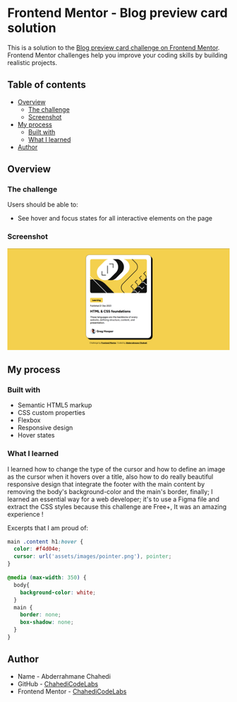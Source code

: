 # Frontend Mentor - Blog preview card solution

This is a solution to the [Blog preview card challenge on Frontend Mentor](https://www.frontendmentor.io/challenges/blog-preview-card-ckPaj01IcS). Frontend Mentor challenges help you improve your coding skills by building realistic projects. 

## Table of contents

- [Overview](#overview)
  - [The challenge](#the-challenge)
  - [Screenshot](#screenshot)
- [My process](#my-process)
  - [Built with](#built-with)
  - [What I learned](#what-i-learned)
- [Author](#author)

## Overview

### The challenge

Users should be able to:

- See hover and focus states for all interactive elements on the page

### Screenshot

![](screenshot.png)

## My process

### Built with

- Semantic HTML5 markup
- CSS custom properties
- Flexbox
- Responsive design
- Hover states

### What I learned

I learned how to change the type of the cursor and how to define an image as the cursor when it hovers over a title, also how to do really beautiful responsive design that integrate the footer with the main content by removing the body's background-color and the main's border, finally; I learned an essential way for a web developer; it's to use a Figma file and extract the CSS styles because this challenge are Free+, It was an amazing experience !

Excerpts that I am proud of:

```css
main .content h1:hover {
  color: #f4d04e;
  cursor: url('assets/images/pointer.png'), pointer;
}
```
```css
@media (max-width: 350) {
  body{
    background-color: white;
  }
  main {
    border: none;
    box-shadow: none;
  }
}
```

## Author

- Name - Abderrahmane Chahedi
- GitHub - [ChahediCodeLabs](https://github.com/ChahediCodeLabs/)
- Frontend Mentor - [ChahediCodeLabs](https://www.frontendmentor.io/profile/ChahediCodeLabs)
